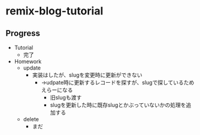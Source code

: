 # remix-blog-tutorial

## Progress

- Tutorial
  - 完了
- Homework
  - update
    - 実装はしたが、slugを変更時に更新ができない
      - →udpate時に更新するレコードを探すが、slugで探しているためえらーになる
        - 旧slugも渡す
        - slugを更新した時に既存slugとかぶっていないかの処理を追加する
  - delete
    - まだ